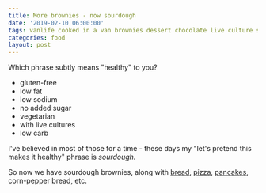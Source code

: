 ```yaml
---
title: More brownies - now sourdough
date: '2019-02-10 06:00:00'
tags: vanlife cooked in a van brownies dessert chocolate live culture sourdough
categories: food
layout: post
---
```


Which phrase subtly means "healthy" to you?
* gluten-free
* low fat
* low sodium
* no added sugar
* vegetarian
* with live cultures
* low carb

I've believed in most of those for a time - these days my "let's pretend this makes it healthy" phrase is *sourdough.*

So now we have sourdough brownies, along with [bread](https://reverdecer.annalisagross.com/2019/02/06/sourdoughs/), [pizza](https://reverdecer.annalisagross.com/2019/02/05/sourdough-pizza/), [pancakes](https://reverdecer.annalisagross.com/2019/02/07/sourdough-pancakes/), corn-pepper bread, etc.